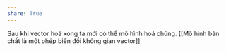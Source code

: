 ```yaml
---
share: True
---
```

Sau khi vector hoá xong ta mới có thể mô hình hoá chúng. [[Mô hình bản chất là một phép biến đổi không gian vector]] 
